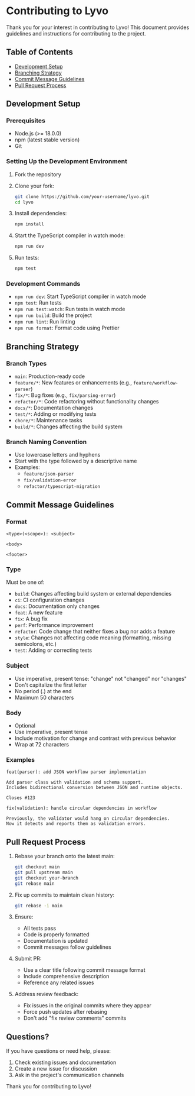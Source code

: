 # Contributing to Lyvo

Thank you for your interest in contributing to Lyvo! This document provides guidelines and instructions for contributing to the project.

## Table of Contents
- [Development Setup](#development-setup)
- [Branching Strategy](#branching-strategy)
- [Commit Message Guidelines](#commit-message-guidelines)
- [Pull Request Process](#pull-request-process)

## Development Setup

### Prerequisites
- Node.js (>= 18.0.0)
- npm (latest stable version)
- Git

### Setting Up the Development Environment
1. Fork the repository
2. Clone your fork:
   ```bash
   git clone https://github.com/your-username/lyvo.git
   cd lyvo
   ```

3. Install dependencies:
   ```bash
   npm install
   ```

4. Start the TypeScript compiler in watch mode:
   ```bash
   npm run dev
   ```

5. Run tests:
   ```bash
   npm test
   ```

### Development Commands
- `npm run dev`: Start TypeScript compiler in watch mode
- `npm test`: Run tests
- `npm run test:watch`: Run tests in watch mode
- `npm run build`: Build the project
- `npm run lint`: Run linting
- `npm run format`: Format code using Prettier

## Branching Strategy

### Branch Types
- `main`: Production-ready code
- `feature/*`: New features or enhancements (e.g., `feature/workflow-parser`)
- `fix/*`: Bug fixes (e.g., `fix/parsing-error`)
- `refactor/*`: Code refactoring without functionality changes
- `docs/*`: Documentation changes
- `test/*`: Adding or modifying tests
- `chore/*`: Maintenance tasks
- `build/*`: Changes affecting the build system

### Branch Naming Convention
- Use lowercase letters and hyphens
- Start with the type followed by a descriptive name
- Examples:
  - `feature/json-parser`
  - `fix/validation-error`
  - `refactor/typescript-migration`

## Commit Message Guidelines

### Format
```
<type>(<scope>): <subject>

<body>

<footer>
```

### Type
Must be one of:
- `build`: Changes affecting build system or external dependencies
- `ci`: CI configuration changes
- `docs`: Documentation only changes
- `feat`: A new feature
- `fix`: A bug fix
- `perf`: Performance improvement
- `refactor`: Code change that neither fixes a bug nor adds a feature
- `style`: Changes not affecting code meaning (formatting, missing semicolons, etc.)
- `test`: Adding or correcting tests

### Subject
- Use imperative, present tense: "change" not "changed" nor "changes"
- Don't capitalize the first letter
- No period (.) at the end
- Maximum 50 characters

### Body
- Optional
- Use imperative, present tense
- Include motivation for change and contrast with previous behavior
- Wrap at 72 characters

### Examples
```
feat(parser): add JSON workflow parser implementation

Add parser class with validation and schema support.
Includes bidirectional conversion between JSON and runtime objects.

Closes #123
```

```
fix(validation): handle circular dependencies in workflow

Previously, the validator would hang on circular dependencies.
Now it detects and reports them as validation errors.
```

## Pull Request Process

1. Rebase your branch onto the latest main:
   ```bash
   git checkout main
   git pull upstream main
   git checkout your-branch
   git rebase main
   ```

2. Fix up commits to maintain clean history:
   ```bash
   git rebase -i main
   ```

3. Ensure:
   - All tests pass
   - Code is properly formatted
   - Documentation is updated
   - Commit messages follow guidelines

4. Submit PR:
   - Use a clear title following commit message format
   - Include comprehensive description
   - Reference any related issues

5. Address review feedback:
   - Fix issues in the original commits where they appear
   - Force push updates after rebasing
   - Don't add "fix review comments" commits

## Questions?

If you have questions or need help, please:
1. Check existing issues and documentation
2. Create a new issue for discussion
3. Ask in the project's communication channels

Thank you for contributing to Lyvo!
